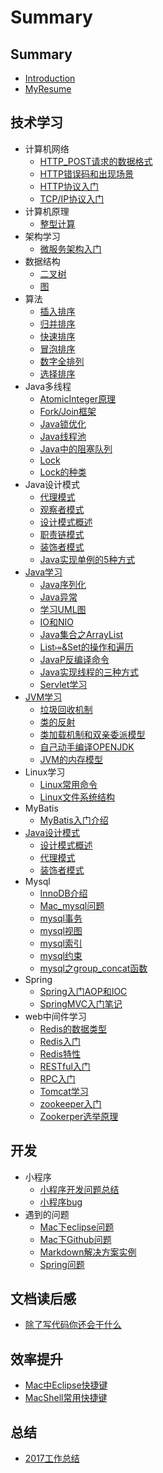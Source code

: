 # Summary

## Summary

* [Introduction](README.md)
* [MyResume](MyResume.md)

## 技术学习

* 计算机网络
  * [HTTP_POST请求的数据格式](/技术学习/计算机网络/HTTP_POST请求的数据格式.md)
  * [HTTP错误码和出现场景](/技术学习/计算机网络/HTTP错误码和出现场景.md)
  * [HTTP协议入门](/技术学习/计算机网络/HTTP协议入门.md)
  * [TCP/IP协议入门](/技术学习/计算机网络/TCPIP协议入门.md)
* 计算机原理
  * [整型计算](/技术学习/计算机原理/整型计算.md)
* 架构学习
  * [微服务架构入门](/技术学习/架构学习/微服务架构入门.md)
* 数据结构
  * [二叉树](/技术学习/数据结构/二叉树.md)
  * [图](/技术学习/数据结构/图.md)
* 算法
  * [插入排序](/技术学习/算法/插入排序.md)
  * [归并排序](/技术学习/算法/归并排序.md)
  * [快速排序](/技术学习/算法/快速排序.md)
  * [冒泡排序](/技术学习/算法/冒泡排序.md)
  * [数字全排列](/技术学习/算法/数字全排列.md)
  * [选择排序](/技术学习/算法/选择排序.md)
* Java多线程
  * [AtomicInteger原理](/技术学习/Java多线程/AtomicInteger原理.md)
  * [Fork/Join框架](/技术学习/Java多线程/Fork-Join框架.md)
  * [Java锁优化](/技术学习/Java多线程/Java锁优化.md)
  * [Java线程池](/技术学习/Java多线程/Java线程池.md)
  * [Java中的阻塞队列](/技术学习/Java多线程/Java中的阻塞队列.md)
  * [Lock](/技术学习/Java多线程/Lock.md)
  * [Lock的种类](/技术学习/Java多线程/Lock的种类.md)
* Java设计模式
  * [代理模式](/技术学习/Java设计模式/代理模式.md)
  * [观察者模式](/技术学习/Java设计模式/观察者模式.md)
  * [设计模式概述](/技术学习/Java设计模式/设计模式概述.md)
  * [职责链模式](/技术学习/Java设计模式/职责链模式.md)
  * [装饰者模式](/技术学习/Java设计模式/装饰者模式.md)
  * [Java实现单例的5种方式](技术学习/Java设计模式/Java实现单例的5种方式.md)
* [Java学习](javaxue-xi.md)
  * [Java序列化](技术学习/Java学习/Java序列化.md)
  * [Java异常](技术学习/Java学习/Java异常.md)
  * [学习UML图](技术学习/Java学习/学习UML图.md)
  * [IO和NIO](/技术学习/Java学习/IO和NIO.md)
  * [Java集合之ArrayList](技术学习/Java学习/Java集合之ArrayList.md)
  * [List⤅&Set的操作和遍历](技术学习/Java学习/List&Map&Set的操作和遍历.md)
  * [JavaP反编译命令](技术学习/Java学习/JavaP反编译命令.md)
  * [Java实现线程的三种方式](技术学习/Java学习/Java实现线程的三种方式.md)
  * [Servlet学习](/技术学习/Java学习/Servlet学习.md)
* [JVM学习](jvmxue-xi.md)
  * [垃圾回收机制](/技术学习/JVM学习/垃圾回收机制.md)
  * [类的反射](/技术学习/JVM学习/类的反射.md)
  * [类加载机制和双亲委派模型](/技术学习/JVM学习/类加载机制和双亲委派模型.md)
  * [自己动手编译OPENJDK](技术学习/JVM学习/自己动手编译OPENJDK.md)
  * [JVM的内存模型](技术学习/JVM学习/JVM的内存模型.md)
* Linux学习
  * [Linux常用命令](/技术学习/Linux学习/Linux常用命令.md)
  * [Linux文件系统结构](/技术学习/Linux学习/Linux文件系统结构.md)
* MyBatis
  * [MyBatis入门介绍](技术学习/MyBatis/MyBatis入门介绍.md)
* [Java设计模式](javashe-ji-mo-shi.md)
  * [设计模式概述](技术学习/Java设计模式/设计模式概述.md)
  * [代理模式](技术学习/Java设计模式/代理模式.md)
  * [装饰者模式](/技术学习/Java设计模式/装饰者模式.md)
* Mysql
  * [InnoDB介绍](/技术学习/Mysql/InnoDB介绍.md)
  * [Mac\_mysql问题](/技术学习/Mysql/Mac_mysql问题.md)
  * [mysql事务](/技术学习/Mysql/mysql事务.md)
  * [mysql视图](/技术学习/Mysql/mysql视图.md)
  * [mysql索引](/技术学习/Mysql/mysql索引.md)
  * [mysql约束](/技术学习/Mysql/mysql约束.md)
  * [mysql之group_concat函数](/技术学习/Mysql/mysql之group_concat函数.md)
* Spring
  * [Spring入门AOP和IOC](/技术学习/Spring/Spring入门AOP和IOC.md)
  * [SpringMVC入门笔记](/技术学习/Spring/SpringMVC入门笔记.md)
* web中间件学习
  * [Redis的数据类型](/技术学习/web中间件学习/Redis的数据类型.md)
  * [Redis入门](/技术学习/web中间件学习/Redis入门.md)
  * [Redis特性](/技术学习/web中间件学习/Redis特性.md)
  * [RESTful入门](/技术学习/web中间件学习/RESTful入门.md)
  * [RPC入门](/技术学习/web中间件学习/RPC入门.md)
  * [Tomcat学习](/技术学习/web中间件学习/Tomcat学习.md)
  * [zookeeper入门](/技术学习/web中间件学习/zookeeper入门.md)
  * [Zookerper选举原理](/技术学习/web中间件学习/Zookeeper选举原理.md)

## 开发

* 小程序
  * [小程序开发问题总结](开发/小程序/小程序开发问题总结.md)
  * [小程序bug](开发/小程序/小程序bug.md)
* 遇到的问题
  * [Mac下eclipse问题](/开发/遇到的问题/Mac下eclipse问题.md)
  * [Mac下Github问题](/开发/遇到的问题/Mac下Github问题.md)
  * [Markdown解决方案实例](开发/遇到的问题/Markdown解决方案实例.md)
  * [Spring问题](/开发/遇到的问题/Spring问题.md)

## 文档读后感

* [ 除了写代码你还会干什么](文章读后感/除了写代码你还会干什么.md)

## 效率提升

* [Mac中Eclipse快捷键](/效率提升/Mac中Eclipse快捷键.md)
* [MacShell常用快捷键](/效率提升/MacShell常用快捷键.md)

## 总结

* [2017工作总结](总结/2017工作总结-hide.md)

